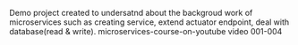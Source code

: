 Demo project created to undersatnd about the backgroud work of microservices such as creating service, extend actuator endpoint, deal with database(read & write).
microservices-course-on-youtube video 001-004
